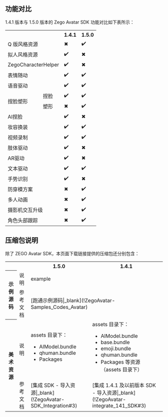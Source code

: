 ## 功能对比

1.4.1 版本与 1.5.0 版本的 Zego Avatar SDK 功能对比如下表所示：

<table>
  <colgroup>
    <col width="NaN%">
    <col width="NaN%">
    <col width="NaN%">
    <col width="NaN%">
  </colgroup>
<tbody><tr>
<th colspan="2"></th>
<th>1.4.1</th>
<th>1.5.0</th>
</tr>
<tr>
<td colspan="2">Q 版风格资源</td>
<td>✖</td>
<td>✔️</td>
</tr>
<tr>
<td colspan="2">拟人风格资源</td>
<td>✔️</td>
<td>✖</td>
</tr>
<tr>
<td colspan="2">ZegoCharacterHelper</td>
<td>✔️</td>
<td>✖</td>
</tr>
<tr>
<td colspan="2">表情随动</td>
<td>✔️</td>
<td>✔️</td>
</tr>
<tr>
<td colspan="2">语音驱动</td>
<td>✔️</td>
<td>✔️</td>
</tr>
<tr>
<td rowspan="2">捏脸塑形</td>
<td>捏脸</td>
<td>✔️</td>
<td>✔️</td>
</tr>
<tr>
<td>塑形</td>
<td>✖</td>
<td>✔️</td>
</tr>
<tr>
<td colspan="2">AI捏脸</td>
<td>✔️</td>
<td>✖</td>
</tr>
<tr>
<td colspan="2">妆容换装</td>
<td>✔️</td>
<td>✔️</td>
</tr>
<tr>
<td colspan="2">视频录制</td>
<td>✔️</td>
<td>✔️</td>
</tr>
<tr>
<td colspan="2">肢体驱动</td>
<td>✔️</td>
<td>✖</td>
</tr>
<tr>
<td colspan="2">AR驱动</td>
<td>✔️</td>
<td>✖</td>
</tr>
<tr>
<td colspan="2">文本驱动</td>
<td>✔️</td>
<td>✔️</td>
</tr>
<tr>
<td colspan="2">手势识别</td>
<td>✔️</td>
<td>✖</td>
</tr>
<tr>
<td colspan="2">防穿模方案</td>
<td>✖</td>
<td>✔️</td>
</tr>
<tr>
<td colspan="2">多人动画</td>
<td>✖</td>
<td>✔️</td>
</tr>
<tr>
<td colspan="2">摄影机交互升级</td>
<td>✖</td>
<td>✔️</td>
</tr>
<tr>
<td colspan="2">角色头部跟踪</td>
<td>✖</td>
<td>✔️</td>
</tr>
</tbody></table>


## 压缩包说明

除了 ZEGO Avatar SDK，本页面下载链接提供的压缩包还分别包含：

<table>
  <colgroup>
    <col>
    <col>
    <col>
    <col>
  </colgroup>
<tbody><tr>
<th></th>
<th></th>
<th>1.5.0</th>
<th>1.4.1</th>
</tr>
<tr>
<th rowspan="2">示例源码</th>
<td>说明</td>
<td colspan="2">example</td>
</tr>
<tr>
<td>参考文档</td>
<td colspan="2">[跑通示例源码|_blank](!ZegoAvatar-Samples_Codes_Avatar)</td>
</tr>
<tr>
<th rowspan="2">美术资源</th>
<td>说明</td>
<td>assets 目录下：<ul><li>AIModel.bundle</li><li>qhuman.bundle</li><li>Packages</li></ul></td>
<td>assets 目录下：<ul><li>AIModel.bundle</li><li>base.bundle</li><li>emoji.bundle</li><li>qhuman.bundle</li><li>Packages 等资源（assets 目录下）</li></ul></td>
</tr>
<tr>
<td>参考文档</td>
<td>[集成 SDK - 导入资源|_blank](!ZegoAvatar-SDK_Integration#3)</td>
<td>[集成 1.4.1 及以前版本 SDK - 导入资源|_blank](!ZegoAvatar-integrate_141_SDK#3)</td>
</tr>
</tbody></table>
